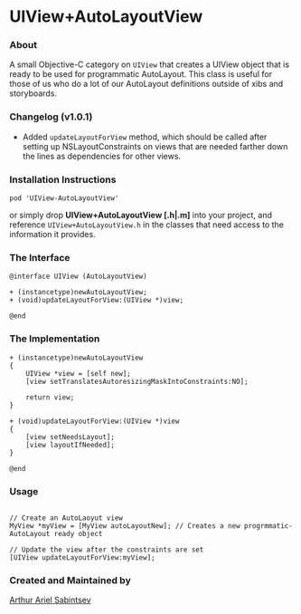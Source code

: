 # UIView+AutoLayoutView

### About
A small Objective-C category on `UIView` that creates a UIView object that is ready to be used for programmatic AutoLayout. This class is useful for those of us who do a lot of our AutoLayout definitions outside of xibs and storyboards.

### Changelog (v1.0.1)
- Added `updateLayoutForView` method, which should be called after setting up NSLayoutConstraints on views that are needed farther down the lines as dependencies for other views.

### Installation Instructions
```
pod 'UIView-AutoLayoutView'
```

or simply drop **UIView+AutoLayoutView [.h|.m]** into your project, and reference `UIView+AutoLayoutView.h` in the classes that need access to the information it provides.

### The Interface

``` obj-c
@interface UIView (AutoLayoutView)

+ (instancetype)newAutoLayoutView;
+ (void)updateLayoutForView:(UIView *)view;

@end
```

### The Implementation
``` obj-c
+ (instancetype)newAutoLayoutView
{
    UIView *view = [self new];
    [view setTranslatesAutoresizingMaskIntoConstraints:NO];
    
    return view;
}

+ (void)updateLayoutForView:(UIView *)view
{
    [view setNeedsLayout];
    [view layoutIfNeeded];
}

@end
```

### Usage
``` obj-c

// Create an AutoLaoyut view
MyView *myView = [MyView autoLayoutNew]; // Creates a new progrmmatic-AutoLayout ready object

// Update the view after the constraints are set
[UIView updateLayoutForView:myView];
```

### Created and Maintained by
[Arthur Ariel Sabintsev](http://www.sabintsev.com/) 
